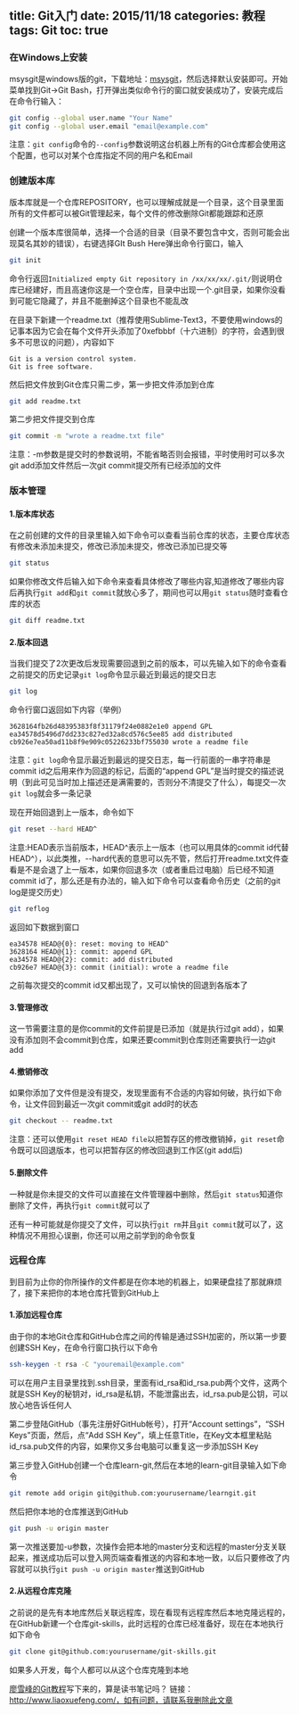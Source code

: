 title: Git入门
date: 2015/11/18
categories: 教程
tags: Git
toc: true
---


### 在Windows上安装
msysgit是windows版的git，下载地址：[msysgit](https://git-for-windows.github.io/)，然后选择默认安装即可。开始菜单找到Git->Git Bash，打开弹出类似命令行的窗口就安装成功了，安装完成后在命令行输入：
```bash
git config --global user.name "Your Name"
git config --global user.email "email@example.com"
```
注意：`git config`命令的`--config`参数说明这台机器上所有的Git仓库都会使用这个配置，也可以对某个仓库指定不同的用户名和Email


<!--more-->

### 创建版本库
版本库就是一个仓库REPOSITORY，也可以理解成就是一个目录，这个目录里面所有的文件都可以被Git管理起来，每个文件的修改删除Git都能跟踪和还原

创建一个版本库很简单，选择一个合适的目录（目录不要包含中文，否则可能会出现莫名其妙的错误），右键选择GIt Bush Here弹出命令行窗口，输入
```bash
git init
```
命令行返回`Initialized empty Git repository in /xx/xx/xx/.git/`则说明仓库已经建好，而且高速你这是一个空仓库，目录中出现一个.git目录，如果你没看到可能它隐藏了，并且不能删掉这个目录也不能乱改

在目录下新建一个readme.txt（推荐使用Sublime-Text3，不要使用windows的记事本因为它会在每个文件开头添加了0xefbbbf（十六进制）的字符，会遇到很多不可思议的问题），内容如下
```
Git is a version control system.
Git is free software.
```
然后把文件放到Git仓库只需二步，第一步把文件添加到仓库
```bash
git add readme.txt
```
第二步把文件提交到仓库
```bash
git commit -m "wrote a readme.txt file"
```
注意：-m参数是提交时的参数说明，不能省略否则会报错，平时使用时可以多次git add添加文件然后一次git commit提交所有已经添加的文件

### 版本管理
#### 1.版本库状态
在之前创建的文件的目录里输入如下命令可以查看当前仓库的状态，主要仓库状态有修改未添加未提交，修改已添加未提交，修改已添加已提交等
```bash
git status
```

如果你修改文件后输入如下命令来查看具体修改了哪些内容,知道修改了哪些内容后再执行`git add`和`git commit`就放心多了，期间也可以用`git status`随时查看仓库的状态
```bash
git diff readme.txt
```
#### 2.版本回退
当我们提交了2次更改后发现需要回退到之前的版本，可以先输入如下的命令查看之前提交的历史记录`git log`命令显示最近到最远的提交日志
```bash
git log
```
命令行窗口返回如下内容（举例）
```
3628164fb26d48395383f8f31179f24e0882e1e0 append GPL
ea34578d5496d7dd233c827ed32a8cd576c5ee85 add distributed
cb926e7ea50ad11b8f9e909c05226233bf755030 wrote a readme file
```
注意：`git log`命令显示最近到最远的提交日志，每一行前面的一串字符串是commit id之后用来作为回退的标记，后面的“append GPL”是当时提交的描述说明（到此可见当时加上描述还是满需要的，否则分不清提交了什么），每提交一次`git log`就会多一条记录

现在开始回退到上一版本，命令如下
```bash
git reset --hard HEAD^
```
注意:HEAD表示当前版本，HEAD^表示上一版本（也可以用具体的commit id代替HEAD^），以此类推，--hard代表的意思可以先不管，然后打开readme.txt文件查看是不是会退了上一版本，如果你回退多次（或者重启过电脑）后已经不知道commit id了，那么还是有办法的，输入如下命令可以查看命令历史（之前的git log是提交历史）
```bash
git reflog
```
返回如下数据到窗口
```
ea34578 HEAD@{0}: reset: moving to HEAD^
3628164 HEAD@{1}: commit: append GPL
ea34578 HEAD@{2}: commit: add distributed
cb926e7 HEAD@{3}: commit (initial): wrote a readme file
```
之前每次提交的commit id又都出现了，又可以愉快的回退到各版本了

#### 3.管理修改
这一节需要注意的是你commit的文件前提是已添加（就是执行过git add），如果没有添加则不会commit到仓库，如果还要commit到仓库则还需要执行一边git add
#### 4.撤销修改
如果你添加了文件但是没有提交，发现里面有不合适的内容如何破，执行如下命令，让文件回到最近一次git commit或git add时的状态
```bash
git checkout -- readme.txt
```
注意：还可以使用`git reset HEAD file`以把暂存区的修改撤销掉，`git reset`命令既可以回退版本，也可以把暂存区的修改回退到工作区(git add后)

#### 5.删除文件
一种就是你未提交的文件可以直接在文件管理器中删除，然后`git status`知道你删除了文件，再执行`git commit`就可以了

还有一种可能就是你提交了文件，可以执行`git rm`并且`git commit`就可以了，这种情况不用担心误删，你还可以用之前学到的命令恢复

### 远程仓库
到目前为止你的你所操作的文件都是在你本地的机器上，如果硬盘挂了那就麻烦了，接下来把你的本地仓库托管到GitHub上
#### 1.添加远程仓库
由于你的本地Git仓库和GitHub仓库之间的传输是通过SSH加密的，所以第一步要创建SSH Key，在命令行窗口执行以下命令
```bash
ssh-keygen -t rsa -C "youremail@example.com"
```
可以在用户主目录里找到.ssh目录，里面有id_rsa和id_rsa.pub两个文件，这两个就是SSH Key的秘钥对，id_rsa是私钥，不能泄露出去，id_rsa.pub是公钥，可以放心地告诉任何人

第二步登陆GitHub（事先注册好GitHub帐号），打开“Account settings”，“SSH Keys”页面，然后，点“Add SSH Key”，填上任意Title，在Key文本框里粘贴id_rsa.pub文件的内容，如果你又多台电脑可以重复这一步添加SSH Key

第三步登入GitHub创建一个仓库learn-git,然后在本地的learn-git目录输入如下命令
```bash
git remote add origin git@github.com:yourusername/learngit.git
```
然后把你本地的仓库推送到GitHub
```bash
git push -u origin master
```
第一次推送要加-u参数，次操作会把本地的master分支和远程的master分支关联起来，推送成功后可以登入网页端查看推送的内容和本地一致，以后只要修改了内容就可以执行`git push -u origin master`推送到GitHub
#### 2.从远程仓库克隆
之前说的是先有本地库然后关联远程库，现在看现有远程库然后本地克隆远程的，在GitHub新建一个仓库git-skills，此时远程的仓库已经准备好，现在在本地执行如下命令
```bash
git clone git@github.com:yourusername/git-skills.git
```
如果多人开发，每个人都可以从这个仓库克隆到本地

[廖雪峰的Git教程](http://www.liaoxuefeng.com/wiki/0013739516305929606dd18361248578c67b8067c8c017b000)写下来的，算是读书笔记吗？
链接：http://www.liaoxuefeng.com/，如有问题，请联系我删除此文章